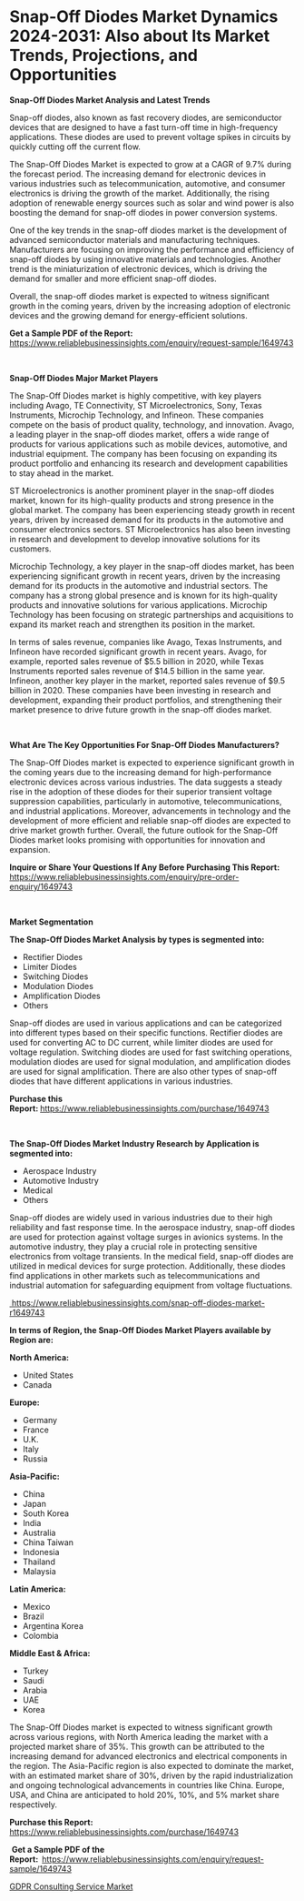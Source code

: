 <p><h1>Snap-Off Diodes Market Dynamics 2024-2031: Also about Its Market Trends, Projections, and Opportunities</h1></p><p><strong>Snap-Off Diodes Market Analysis and Latest Trends</strong></p>
<p><p>Snap-off diodes, also known as fast recovery diodes, are semiconductor devices that are designed to have a fast turn-off time in high-frequency applications. These diodes are used to prevent voltage spikes in circuits by quickly cutting off the current flow.</p><p>The Snap-Off Diodes Market is expected to grow at a CAGR of 9.7% during the forecast period. The increasing demand for electronic devices in various industries such as telecommunication, automotive, and consumer electronics is driving the growth of the market. Additionally, the rising adoption of renewable energy sources such as solar and wind power is also boosting the demand for snap-off diodes in power conversion systems.</p><p>One of the key trends in the snap-off diodes market is the development of advanced semiconductor materials and manufacturing techniques. Manufacturers are focusing on improving the performance and efficiency of snap-off diodes by using innovative materials and technologies. Another trend is the miniaturization of electronic devices, which is driving the demand for smaller and more efficient snap-off diodes.</p><p>Overall, the snap-off diodes market is expected to witness significant growth in the coming years, driven by the increasing adoption of electronic devices and the growing demand for energy-efficient solutions.</p></p>
<p><strong>Get a Sample PDF of the Report:&nbsp;</strong> <a href="https://www.reliablebusinessinsights.com/enquiry/request-sample/1649743">https://www.reliablebusinessinsights.com/enquiry/request-sample/1649743</a></p>
<p>&nbsp;</p>
<p><strong>Snap-Off Diodes Major Market Players</strong></p>
<p><p>The Snap-Off Diodes market is highly competitive, with key players including Avago, TE Connectivity, ST Microelectronics, Sony, Texas Instruments, Microchip Technology, and Infineon. These companies compete on the basis of product quality, technology, and innovation. Avago, a leading player in the snap-off diodes market, offers a wide range of products for various applications such as mobile devices, automotive, and industrial equipment. The company has been focusing on expanding its product portfolio and enhancing its research and development capabilities to stay ahead in the market.</p><p>ST Microelectronics is another prominent player in the snap-off diodes market, known for its high-quality products and strong presence in the global market. The company has been experiencing steady growth in recent years, driven by increased demand for its products in the automotive and consumer electronics sectors. ST Microelectronics has also been investing in research and development to develop innovative solutions for its customers.</p><p>Microchip Technology, a key player in the snap-off diodes market, has been experiencing significant growth in recent years, driven by the increasing demand for its products in the automotive and industrial sectors. The company has a strong global presence and is known for its high-quality products and innovative solutions for various applications. Microchip Technology has been focusing on strategic partnerships and acquisitions to expand its market reach and strengthen its position in the market.</p><p>In terms of sales revenue, companies like Avago, Texas Instruments, and Infineon have recorded significant growth in recent years. Avago, for example, reported sales revenue of $5.5 billion in 2020, while Texas Instruments reported sales revenue of $14.5 billion in the same year. Infineon, another key player in the market, reported sales revenue of $9.5 billion in 2020. These companies have been investing in research and development, expanding their product portfolios, and strengthening their market presence to drive future growth in the snap-off diodes market.</p></p>
<p>&nbsp;</p>
<p><strong>What Are The Key Opportunities For Snap-Off Diodes Manufacturers?</strong></p>
<p><p>The Snap-Off Diodes market is expected to experience significant growth in the coming years due to the increasing demand for high-performance electronic devices across various industries. The data suggests a steady rise in the adoption of these diodes for their superior transient voltage suppression capabilities, particularly in automotive, telecommunications, and industrial applications. Moreover, advancements in technology and the development of more efficient and reliable snap-off diodes are expected to drive market growth further. Overall, the future outlook for the Snap-Off Diodes market looks promising with opportunities for innovation and expansion.</p></p>
<p><strong>Inquire or Share Your Questions If Any Before Purchasing This Report:</strong> <a href="https://www.reliablebusinessinsights.com/enquiry/pre-order-enquiry/1649743">https://www.reliablebusinessinsights.com/enquiry/pre-order-enquiry/1649743</a></p>
<p>&nbsp;</p>
<p><strong>Market Segmentation</strong></p>
<p><strong>The Snap-Off Diodes Market Analysis by types is segmented into:</strong></p>
<p><ul><li>Rectifier Diodes</li><li>Limiter Diodes</li><li>Switching Diodes</li><li>Modulation Diodes</li><li>Amplification Diodes</li><li>Others</li></ul></p>
<p><p>Snap-off diodes are used in various applications and can be categorized into different types based on their specific functions. Rectifier diodes are used for converting AC to DC current, while limiter diodes are used for voltage regulation. Switching diodes are used for fast switching operations, modulation diodes are used for signal modulation, and amplification diodes are used for signal amplification. There are also other types of snap-off diodes that have different applications in various industries.</p></p>
<p><strong>Purchase this Report:&nbsp;</strong><a href="https://www.reliablebusinessinsights.com/purchase/1649743">https://www.reliablebusinessinsights.com/purchase/1649743</a></p>
<p>&nbsp;</p>
<p><strong>The Snap-Off Diodes Market Industry Research by Application is segmented into:</strong></p>
<p><ul><li>Aerospace Industry</li><li>Automotive Industry</li><li>Medical</li><li>Others</li></ul></p>
<p><p>Snap-off diodes are widely used in various industries due to their high reliability and fast response time. In the aerospace industry, snap-off diodes are used for protection against voltage surges in avionics systems. In the automotive industry, they play a crucial role in protecting sensitive electronics from voltage transients. In the medical field, snap-off diodes are utilized in medical devices for surge protection. Additionally, these diodes find applications in other markets such as telecommunications and industrial automation for safeguarding equipment from voltage fluctuations.</p></p>
<p><a href="https://www.reliablebusinessinsights.com/snap-off-diodes-market-r1649743">&nbsp;https://www.reliablebusinessinsights.com/snap-off-diodes-market-r1649743</a></p>
<p><strong>In terms of Region, the Snap-Off Diodes Market Players available by Region are:</strong></p>
<p>
    <p> <strong> North America: </strong>
        <ul>
            <li>United States</li>
            <li>Canada</li>
        </ul>
        </p> 
    <p> <strong> Europe: </strong>
        <ul>
            <li>Germany</li>
            <li>France</li>
            <li>U.K.</li>
            <li>Italy</li>
            <li>Russia</li>
        </ul>
        </p> 
    <p> <strong> Asia-Pacific: </strong>
        <ul>
            <li>China</li>
            <li>Japan</li>
            <li>South Korea</li>
            <li>India</li>
            <li>Australia</li>
            <li>China Taiwan</li>
            <li>Indonesia</li>
            <li>Thailand</li>
            <li>Malaysia</li>
        </ul>
        </p> 
    <p> <strong> Latin America: </strong>
        <ul>
            <li>Mexico</li>
            <li>Brazil</li>
            <li>Argentina Korea</li>
            <li>Colombia</li>
        </ul>
        </p> 
    <p> <strong> Middle East & Africa: </strong>
        <ul>
            <li>Turkey</li>
            <li>Saudi</li>
            <li>Arabia</li>
            <li>UAE</li>
            <li>Korea</li>
        </ul>
    </p>
    </p>
<p><p>The Snap-Off Diodes market is expected to witness significant growth across various regions, with North America leading the market with a projected market share of 35%. This growth can be attributed to the increasing demand for advanced electronics and electrical components in the region. The Asia-Pacific region is also expected to dominate the market, with an estimated market share of 30%, driven by the rapid industrialization and ongoing technological advancements in countries like China. Europe, USA, and China are anticipated to hold 20%, 10%, and 5% market share respectively.</p></p>
<p><strong>Purchase this Report: </strong><a href="https://www.reliablebusinessinsights.com/purchase/1649743">https://www.reliablebusinessinsights.com/purchase/1649743</a></p>
<p>&nbsp;<strong>Get a Sample PDF of the Report:&nbsp;&nbsp;</strong><a href="https://www.reliablebusinessinsights.com/enquiry/request-sample/1649743">https://www.reliablebusinessinsights.com/enquiry/request-sample/1649743</a></p>
<p><strong></strong></p>
<p><p><a href="https://view.publitas.com/reportprime-1/comprehensive-analysis-of-the-global-gdpr-consulting-service-market-growth-trends-market-forecasts-2024-2031/">GDPR Consulting Service Market</a></p></p>